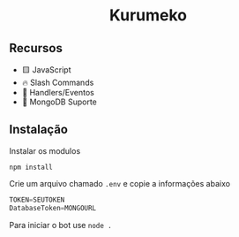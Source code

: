 <h1 style="text-align:center;">Kurumeko</h1>

## Recursos

* 🟨 JavaScript
* 🔥 Slash Commands
* 💪 Handlers/Eventos
* 🍃 MongoDB Suporte

## Instalação

Instalar os modulos
```
npm install
```

Crie um arquivo chamado `.env` e copie a informações abaixo

```js
TOKEN=SEUTOKEN
DatabaseToken=MONGOURL
```

Para iniciar o bot use `node .`
